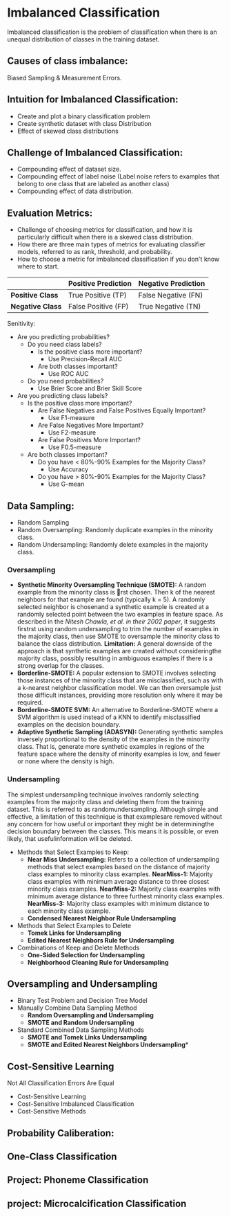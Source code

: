 # Imbalanced Classification
Imbalanced classification is the problem of classification when there is an unequal distribution of classes in the training dataset.
## Causes of class imbalance:
Biased Sampling & Measurement Errors.
## Intuition for Imbalanced Classification:
* Create and plot a binary classification problem
* Create synthetic dataset with class Distribution
* Effect of skewed class distributions
## Challenge of Imbalanced Classification:
* Compounding effect of dataset size.
* Compounding effect of label noise (Label noise refers to examples that belong to one class that are labeled as another class)
* Compounding effect of data distribution.
## Evaluation Metrics:
* Challenge of choosing metrics for classification, and how it is particularly difficult when there is a skewed class distribution.
* How there are three main types of metrics for evaluating classifier models, referred to as rank, threshold, and probability.
* How to choose a metric for imbalanced classification if you don't know where to start.

|                   | Positive Prediction | Negative Prediction |
|-------------------|-------------------- |---------------------|
|**Positive Class** | True Positive (TP)  | False Negative (FN) |
|**Negative Class** | False Positive (FP) | True Negative (TN)  |

Senitivity: 

* Are you predicting probabilities?
  * Do you need class labels?
    * Is the positive class more important?
      * Use Precision-Recall AUC
    * Are both classes important?
      * Use ROC AUC
  * Do you need probabilities?
    * Use Brier Score and Brier Skill Score
* Are you predicting class labels?
  * Is the positive class more important?
    * Are False Negatives and False Positives Equally Important?
      * Use F1-measure
    * Are False Negatives More Important?
      * Use F2-measure
    * Are False Positives More Important?
      * Use F0.5-measure
  * Are both classes important?
    * Do you have < 80%-90% Examples for the Majority Class?
      * Use Accuracy
    * Do you have > 80%-90% Examples for the Majority Class?
      * Use G-mean
## Data Sampling:

* Random Sampling
* Random Oversampling: Randomly duplicate examples in the minority class.
* Random Undersampling: Randomly delete examples in the majority class.
### Oversampling 
* **Synthetic Minority Oversampling Technique (SMOTE):** A random example from the minority class is rst chosen. Then k of the nearest neighbors for that example are found (typically k = 5). A randomly selected neighbor is chosenand a synthetic example is created at a randomly selected point between the two examples in feature space. As described in the *Nitesh Chawla, et al. in their 2002 paper*, it suggests firstrst using random undersampling to trim the number of examples in the majority class, then use SMOTE to oversample the minority class to balance the class distribution.
**Limitation:** A general downside of the approach is that synthetic examples are created without consideringthe majority class, possibly resulting in ambiguous examples if there is a strong overlap for the classes.
* **Borderline-SMOTE:** A popular extension to SMOTE involves selecting those instances of the minority class that are misclassified, such as with a k-nearest neighbor classification model. We can then oversample just those difficult instances, providing more resolution only where it may be required.
* **Borderline-SMOTE SVM:** An alternative to Borderline-SMOTE where a SVM algorithm is used instead of a KNN to identify misclassified examples on the decision boundary.
* **Adaptive Synthetic Sampling (ADASYN):** Generating synthetic samples inversely proportional to the density of the examples in the minority class. That is, generate more synthetic examples in regions of the feature space where the density of minority examples is low, and fewer or none where the density is high.

### Undersampling
The simplest undersampling technique involves randomly selecting examples from the majority class and deleting them from the training dataset. This is referred to as randomundersampling. Although simple and effective, a limitation of this technique is that examplesare removed without any concern for how useful or important they might be in determiningthe decision boundary between the classes. This means it is possible, or even likely, that usefulinformation will be deleted.

*  Methods that Select Examples to Keep:
    * **Near Miss Undersampling:** Refers to a collection of undersampling methods that select examples based on the distance of majority class examples to minority class examples. **NearMiss-1:** Majority class examples with minimum average distance to three closest minority class examples. **NearMiss-2:** Majority class examples with minimum average distance to three furthest minority class examples. **NearMiss-3:** Majority class examples with minimum distance to each minority class example.
    * **Condensed Nearest Neighbor Rule Undersampling**
* Methods that Select Examples to Delete
    * **Tomek Links for Undersampling**
    * **Edited Nearest Neighbors Rule for Undersampling**
* Combinations of Keep and Delete Methods
    * **One-Sided Selection for Undersampling**
    * **Neighborhood Cleaning Rule for Undersampling**
## Oversampling and Undersampling
* Binary Test Problem and Decision Tree Model
* Manually Combine Data Sampling Method
    * **Random Oversampling and Undersampling**
    * **SMOTE and Random Undersampling**
* Standard Combined Data Sampling Methods
    * **SMOTE and Tomek Links Undersampling**
    * **SMOTE and Edited Nearest Neighbors Undersampling*** 

## Cost-Sensitive Learning

Not All Classification Errors Are Equal
* Cost-Sensitive Learning
* Cost-Sensitive Imbalanced Classification
* Cost-Sensitive Methods

## Probability Caliberation:

## One-Class Classification
## Project: Phoneme Classification
## project: Microcalcification Classification
